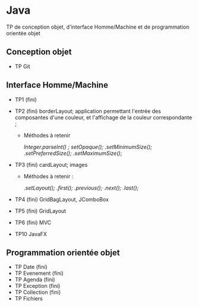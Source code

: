 # Java
TP de conception objet, d'interface Homme/Machine et de programmation orientée objet

## Conception objet
  - TP Git

## Interface Homme/Machine
  - TP1 (fini)
  
  - TP2 (fini)
    borderLayout; application permettant l'entrée des composantes d'une couleur, et l'affichage de la couleur correspondante ;
    
    + Méthodes à retenir
    
      _Integer.parseInt(<String>) ;
      setOpaque(<boolean>); 
      <JLabel>.setMinimumSize(<Dimension>);
      <JLabel>.setPreferredSize(<Dimension>);
      <JLabel>.setMaximumSize(<Dimension>);_
    
  - TP3 (fini)
    cardLayout; images
    
    + Méthodes à retenir :
    
      _<JPanel>.setLayout(<CardLayout>);
      <CardLayout>.first(<JPanel>);
      <CardLayout>.previous(<JPanel>);
      <CardLayout>.next(<JPanel>);
      <CardLayout>.last(<JPanel>);_
     
  - TP4 (fini)
    GridBagLayout, JComboBox
  
  - TP5 (fini)
    GridLayout
  
  - TP6 (fini)
    MVC
  
  - TP10
    JavaFX
  
## Programmation orientée objet
  - TP Date (fini)
  - TP Evenement (fini)
  - TP Agenda (fini)
  - TP Exception (fini)
  - TP Collection (fini)
  - TP Fichiers
